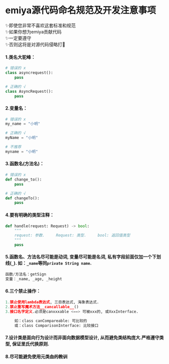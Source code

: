# emiya源代码命名规范及开发注意事项

✨即使您非常不喜欢这套标准和规范<br>
✨如果你想为emiya贡献代码<br>
✨一定要遵守<br>
✨否则这将是对源代码侵略打🐔<br>

#### 1.类名大驼峰：

```python
# 错误的 x
class asyncrequest():
    pass 

# 正确的 √
class AsyncRequest():
    pass
```


#### 2.变量名：

```python
# 错误的 x
my_name = "小明"

# 正确的 √
myName = "小明" 

# 不推荐
myname = "小明"     
```

#### 3.函数名(方法名)：

```python
# 错误的 x
def change_to():              
    pass 

# 正确的 √
def changeTo():    
    pass
```

#### 4.要有明确的类型注释：

```python
def handle(request: Request) -> bool:
    """
    request: 参数.     Request: 类型.     bool: 返回值类型
    """
    pass
```

#### 5.函数名、方法名尽可能是动词, 变量尽可能是名词, 私有字段前面仅加一个下划线(`_`). 如：`_name`等同`private String name`.

```python
函数/方法名：getSign
变量：_name, _age, _height
```

#### 6.三个禁止操作：

```python
1.禁止使用lambda表达式, 三目表达式, 海象表达式.
2.禁止重写魔术方法__cancallable__()
3.接口名字定义.必须是canxxxable <==> 可被xxx的, 或XxxInterface.

    如：class canCompareable: 可比较的
    或：class ComparisonInterface: 比较接口

```

#### 7.设计类是面向行为设计而非面向数据模型设计, 从而避免类结构庞大.严格遵守类型, 保证里氏代换原则.

#### 8.尽可能避免使用元类<s>血的教训</s>
